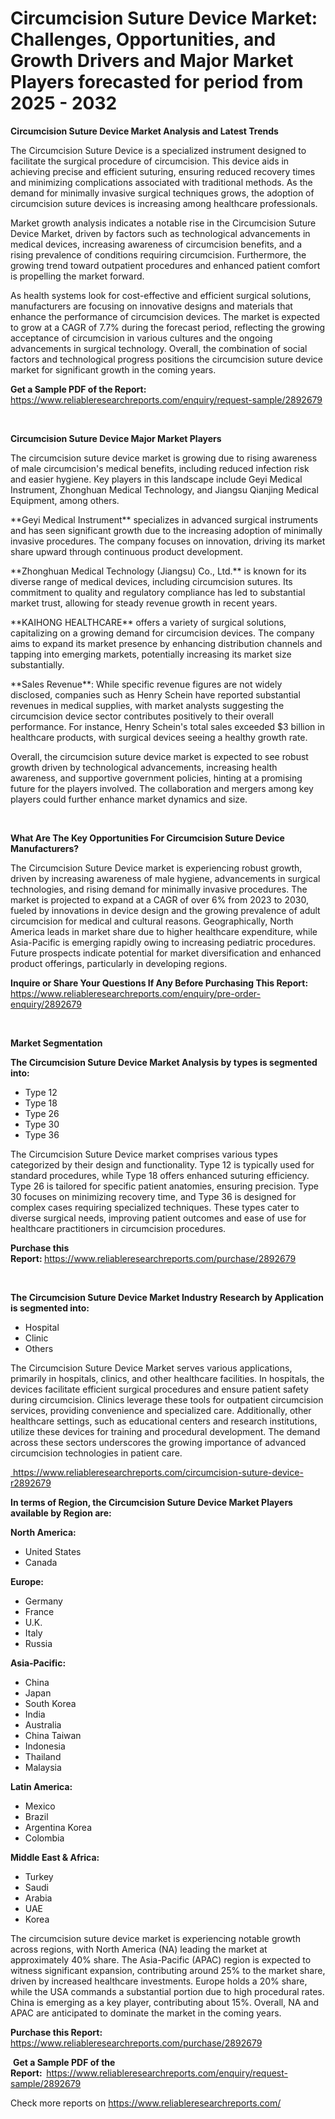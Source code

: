 <p><h1>Circumcision Suture Device Market: Challenges, Opportunities, and Growth Drivers and Major Market Players forecasted for period from 2025 - 2032</h1></p><p><strong>Circumcision Suture Device Market Analysis and Latest Trends</strong></p>
<p><p>The Circumcision Suture Device is a specialized instrument designed to facilitate the surgical procedure of circumcision. This device aids in achieving precise and efficient suturing, ensuring reduced recovery times and minimizing complications associated with traditional methods. As the demand for minimally invasive surgical techniques grows, the adoption of circumcision suture devices is increasing among healthcare professionals.</p><p>Market growth analysis indicates a notable rise in the Circumcision Suture Device Market, driven by factors such as technological advancements in medical devices, increasing awareness of circumcision benefits, and a rising prevalence of conditions requiring circumcision. Furthermore, the growing trend toward outpatient procedures and enhanced patient comfort is propelling the market forward. </p><p>As health systems look for cost-effective and efficient surgical solutions, manufacturers are focusing on innovative designs and materials that enhance the performance of circumcision devices. The market is expected to grow at a CAGR of 7.7% during the forecast period, reflecting the growing acceptance of circumcision in various cultures and the ongoing advancements in surgical technology. Overall, the combination of social factors and technological progress positions the circumcision suture device market for significant growth in the coming years.</p></p>
<p><strong>Get a Sample PDF of the Report:&nbsp;</strong> <a href="https://www.reliableresearchreports.com/enquiry/request-sample/2892679?utm_campaign=2788&utm_medium=2&utm_source=Github&utm_content=ia&utm_term=15032025&utm_id=circumcision-suture-device">https://www.reliableresearchreports.com/enquiry/request-sample/2892679</a></p>
<p>&nbsp;</p>
<p><strong>Circumcision Suture Device Major Market Players</strong></p>
<p><p>The circumcision suture device market is growing due to rising awareness of male circumcision's medical benefits, including reduced infection risk and easier hygiene. Key players in this landscape include Geyi Medical Instrument, Zhonghuan Medical Technology, and Jiangsu Qianjing Medical Equipment, among others.</p><p>**Geyi Medical Instrument** specializes in advanced surgical instruments and has seen significant growth due to the increasing adoption of minimally invasive procedures. The company focuses on innovation, driving its market share upward through continuous product development.</p><p>**Zhonghuan Medical Technology (Jiangsu) Co., Ltd.** is known for its diverse range of medical devices, including circumcision sutures. Its commitment to quality and regulatory compliance has led to substantial market trust, allowing for steady revenue growth in recent years.</p><p>**KAIHONG HEALTHCARE** offers a variety of surgical solutions, capitalizing on a growing demand for circumcision devices. The company aims to expand its market presence by enhancing distribution channels and tapping into emerging markets, potentially increasing its market size substantially.</p><p>**Sales Revenue**: While specific revenue figures are not widely disclosed, companies such as Henry Schein have reported substantial revenues in medical supplies, with market analysts suggesting the circumcision device sector contributes positively to their overall performance. For instance, Henry Schein's total sales exceeded $3 billion in healthcare products, with surgical devices seeing a healthy growth rate.</p><p>Overall, the circumcision suture device market is expected to see robust growth driven by technological advancements, increasing health awareness, and supportive government policies, hinting at a promising future for the players involved. The collaboration and mergers among key players could further enhance market dynamics and size.</p></p>
<p>&nbsp;</p>
<p><strong>What Are The Key Opportunities For Circumcision Suture Device Manufacturers?</strong></p>
<p><p>The Circumcision Suture Device market is experiencing robust growth, driven by increasing awareness of male hygiene, advancements in surgical technologies, and rising demand for minimally invasive procedures. The market is projected to expand at a CAGR of over 6% from 2023 to 2030, fueled by innovations in device design and the growing prevalence of adult circumcision for medical and cultural reasons. Geographically, North America leads in market share due to higher healthcare expenditure, while Asia-Pacific is emerging rapidly owing to increasing pediatric procedures. Future prospects indicate potential for market diversification and enhanced product offerings, particularly in developing regions.</p></p>
<p><strong>Inquire or Share Your Questions If Any Before Purchasing This Report:</strong> <a href="https://www.reliableresearchreports.com/enquiry/pre-order-enquiry/2892679?utm_campaign=2788&utm_medium=2&utm_source=Github&utm_content=ia&utm_term=15032025&utm_id=circumcision-suture-device">https://www.reliableresearchreports.com/enquiry/pre-order-enquiry/2892679</a></p>
<p>&nbsp;</p>
<p><strong>Market Segmentation</strong></p>
<p><strong>The Circumcision Suture Device Market Analysis by types is segmented into:</strong></p>
<p><ul><li> Type 12</li><li>Type 18</li><li>Type 26</li><li>Type 30</li><li>Type 36 </li></ul></p>
<p><p>The Circumcision Suture Device market comprises various types categorized by their design and functionality. Type 12 is typically used for standard procedures, while Type 18 offers enhanced suturing efficiency. Type 26 is tailored for specific patient anatomies, ensuring precision. Type 30 focuses on minimizing recovery time, and Type 36 is designed for complex cases requiring specialized techniques. These types cater to diverse surgical needs, improving patient outcomes and ease of use for healthcare practitioners in circumcision procedures.</p></p>
<p><strong>Purchase this Report:&nbsp;</strong><a href="https://www.reliableresearchreports.com/purchase/2892679?utm_campaign=2788&utm_medium=2&utm_source=Github&utm_content=ia&utm_term=15032025&utm_id=circumcision-suture-device">https://www.reliableresearchreports.com/purchase/2892679</a></p>
<p>&nbsp;</p>
<p><strong>The Circumcision Suture Device Market Industry Research by Application is segmented into:</strong></p>
<p><ul><li> Hospital</li><li>Clinic</li><li>Others </li></ul></p>
<p><p>The Circumcision Suture Device Market serves various applications, primarily in hospitals, clinics, and other healthcare facilities. In hospitals, the devices facilitate efficient surgical procedures and ensure patient safety during circumcision. Clinics leverage these tools for outpatient circumcision services, providing convenience and specialized care. Additionally, other healthcare settings, such as educational centers and research institutions, utilize these devices for training and procedural development. The demand across these sectors underscores the growing importance of advanced circumcision technologies in patient care.</p></p>
<p><a href="https://www.reliableresearchreports.com/circumcision-suture-device-r2892679?utm_campaign=2788&utm_medium=2&utm_source=Github&utm_content=ia&utm_term=15032025&utm_id=circumcision-suture-device">&nbsp;https://www.reliableresearchreports.com/circumcision-suture-device-r2892679</a></p>
<p><strong>In terms of Region, the Circumcision Suture Device Market Players available by Region are:</strong></p>
<p>
    <p> <strong> North America: </strong>
        <ul>
            <li>United States</li>
            <li>Canada</li>
        </ul>
        </p> 
    <p> <strong> Europe: </strong>
        <ul>
            <li>Germany</li>
            <li>France</li>
            <li>U.K.</li>
            <li>Italy</li>
            <li>Russia</li>
        </ul>
        </p> 
    <p> <strong> Asia-Pacific: </strong>
        <ul>
            <li>China</li>
            <li>Japan</li>
            <li>South Korea</li>
            <li>India</li>
            <li>Australia</li>
            <li>China Taiwan</li>
            <li>Indonesia</li>
            <li>Thailand</li>
            <li>Malaysia</li>
        </ul>
        </p> 
    <p> <strong> Latin America: </strong>
        <ul>
            <li>Mexico</li>
            <li>Brazil</li>
            <li>Argentina Korea</li>
            <li>Colombia</li>
        </ul>
        </p> 
    <p> <strong> Middle East & Africa: </strong>
        <ul>
            <li>Turkey</li>
            <li>Saudi</li>
            <li>Arabia</li>
            <li>UAE</li>
            <li>Korea</li>
        </ul>
    </p>
    </p>
<p><p>The circumcision suture device market is experiencing notable growth across regions, with North America (NA) leading the market at approximately 40% share. The Asia-Pacific (APAC) region is expected to witness significant expansion, contributing around 25% to the market share, driven by increased healthcare investments. Europe holds a 20% share, while the USA commands a substantial portion due to high procedural rates. China is emerging as a key player, contributing about 15%. Overall, NA and APAC are anticipated to dominate the market in the coming years.</p></p>
<p><strong>Purchase this Report: </strong><a href="https://www.reliableresearchreports.com/purchase/2892679?utm_campaign=2788&utm_medium=2&utm_source=Github&utm_content=ia&utm_term=15032025&utm_id=circumcision-suture-device">https://www.reliableresearchreports.com/purchase/2892679</a></p>
<p>&nbsp;<strong>Get a Sample PDF of the Report:&nbsp;&nbsp;</strong><a href="https://www.reliableresearchreports.com/enquiry/request-sample/2892679?utm_campaign=2788&utm_medium=2&utm_source=Github&utm_content=ia&utm_term=15032025&utm_id=circumcision-suture-device">https://www.reliableresearchreports.com/enquiry/request-sample/2892679</a></p>
<p><strong></strong></p>
<p>Check more reports on <a href="https://www.reliableresearchreports.com/?utm_campaign=2788&utm_medium=2&utm_source=Github&utm_content=ia&utm_term=15032025&utm_id=circumcision-suture-device">https://www.reliableresearchreports.com/</a></p>